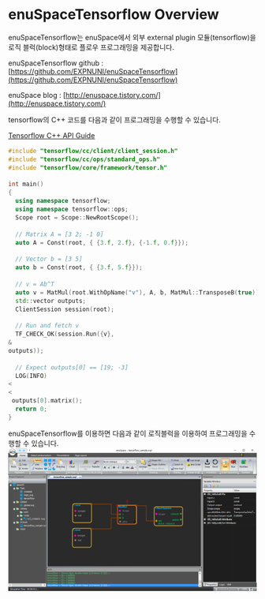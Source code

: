 # enuSpaceTensorflow Overview

enuSpaceTensorflow는 enuSpace에서 외부 external plugin 모듈\(tensorflow\)을 로직 블럭\(block\)형태로 플로우 프로그래밍을 제공합니다.

enuSpaceTensorflow github : [https://github.com/EXPNUNI/enuSpaceTensorflow](https://github.com/EXPNUNI/enuSpaceTensorflow)

enuSpace blog : [http://enuspace.tistory.com/](http://enuspace.tistory.com/)

tensorflow의 C++ 코드를 다음과 같이 프로그래밍을 수행할 수 있습니다.

[Tensorflow C++ API Guide](https://www.tensorflow.org/api_guides/cc/guide)

```cpp
#include "tensorflow/cc/client/client_session.h"
#include "tensorflow/cc/ops/standard_ops.h"
#include "tensorflow/core/framework/tensor.h"

int main() 
{
  using namespace tensorflow;
  using namespace tensorflow::ops;
  Scope root = Scope::NewRootScope();

  // Matrix A = [3 2; -1 0]
  auto A = Const(root, { {3.f, 2.f}, {-1.f, 0.f}});

  // Vector b = [3 5]
  auto b = Const(root, { {3.f, 5.f}});

  // v = Ab^T
  auto v = MatMul(root.WithOpName("v"), A, b, MatMul::TransposeB(true));
  std::vector outputs;
  ClientSession session(root);

  // Run and fetch v
  TF_CHECK_OK(session.Run({v}, 
&
outputs));

  // Expect outputs[0] == [19; -3]
  LOG(INFO) 
<
<
 outputs[0].matrix();
  return 0;
}
```

enuSpaceTensorflow를 이용하면 다음과 같이 로직블럭을 이용하여 프로그래밍을 수행할 수 있습니다.![](/assets/enuSpaceTensorflow.png)


